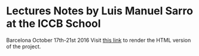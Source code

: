 # Lectures Notes by Luis Manuel Sarro at the ICCB School
Barcelona October 17th-21st 2016
Visit [this link](https://cdn.rawgit.com/iccub-ml/SarroLectures/master/index.html) to render the HTML version of the project.
